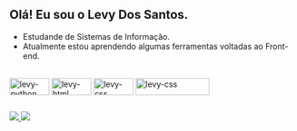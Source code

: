 ## Olá! Eu sou o Levy Dos Santos.

<!--
**lleevy/lleevy** is a ✨ _special_ ✨ repository because its `README.md` (this file) appears on your GitHub profile.

Here are some ideas to get you started:
-->

- Estudande de Sistemas de Informação.
- Atualmente estou aprendendo algumas ferramentas voltadas ao Front-end.

<br>
<div> 
  <img align="center" alt="levy-python" height="30" width="70" src="https://img.shields.io/badge/Python-3776AB?style=for-the-badge&logo=python&logoColor=white">
  <img align="center" alt="levy-html" height="30" width="70" src="https://img.shields.io/badge/HTML5-E34F26?style=for-the-badge&logo=html5&logoColor=white">
  <img align="center" alt="levy-css" height="30" width="70" src="https://img.shields.io/badge/CSS3-1572B6?style=for-the-badge&logo=css3&logoColor=white">
  <img align="center" alt="levy-css" height="30" width="130" src="https://img.shields.io/badge/Microsoft_Office-D83B01?style=for-the-badge&logo=microsoft-office&logoColor=white">
</div>

##

<div>
  <a href="www.linkedin.com/in/levy12" target="_blank"> <img src="https://img.shields.io/badge/LinkedIn-0077B5?style=for-the-badge&logo=linkedin&logoColor=white"> </a>
  <a href="levysilvasilva@hotmail.com" target="_blank"> <img src="https://img.shields.io/badge/Gmail-D14836?style=for-the-badge&logo=gmail&logoColor=white" target="_blank"> </a>
</div>
